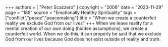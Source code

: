 +++
authors = [
  "Peter Scazzero"
]
copyright = "2006"
date = "2023-11-29"
page = "189"
source = "Emotionally Healthy Spirituality"
tags = ["conflict","peace","peacemaking"]
title = "When we create a counterfeit reality we exclude God from our lives"
+++
When we leave reality for a mental creation of our own doing (hidden assumptions), we create a counterfeit world. When we do this, it can properly be said that we exclude God from our lives because God does not exist outside of reality and truth.

